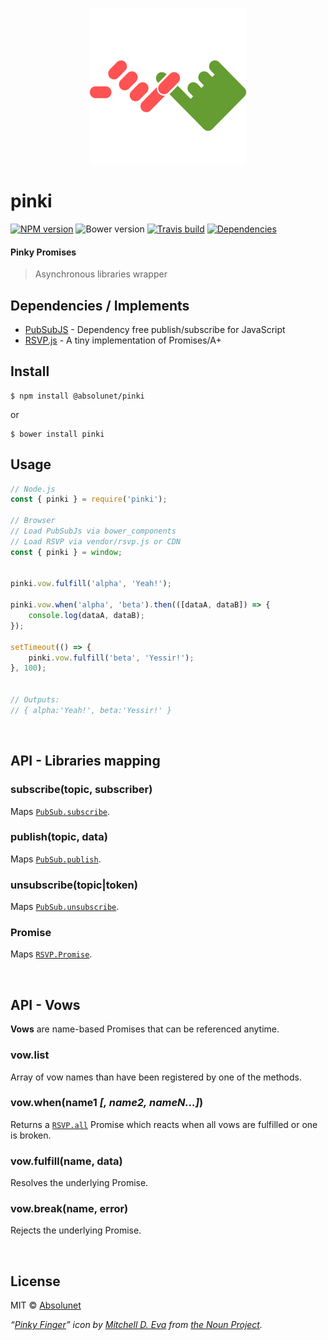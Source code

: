 <p align="center">
	<img src="https://github.com/absolunet/pinki/raw/master/ressources/pinki.png" width="250" height="250" alt="pinki">
</p>

# pinki
[![NPM version](https://img.shields.io/npm/v/@absolunet/pinki.svg)](https://www.npmjs.com/package/@absolunet/pinki)
![Bower version](http://img.shields.io/bower/v/pinki.svg?style=flat)
[![Travis build](https://api.travis-ci.org/absolunet/pinki.svg?branch=master)](https://travis-ci.org/absolunet/pinki/builds)
[![Dependencies](https://david-dm.org/absolunet/pinki/status.svg)](https://david-dm.org/absolunet/pinki)
#### Pinky Promises
> Asynchronous libraries wrapper


## Dependencies / Implements
- [PubSubJS](https://github.com/mroderick/PubSubJS) - Dependency free publish/subscribe for JavaScript
- [RSVP.js](https://github.com/tildeio/rsvp.js) - A tiny implementation of Promises/A+


## Install

```shell
$ npm install @absolunet/pinki
```

or

```shell
$ bower install pinki
```


## Usage

```js
// Node.js
const { pinki } = require('pinki');

// Browser
// Load PubSubJs via bower_components
// Load RSVP via vendor/rsvp.js or CDN
const { pinki } = window;


pinki.vow.fulfill('alpha', 'Yeah!');

pinki.vow.when('alpha', 'beta').then(([dataA, dataB]) => {
	console.log(dataA, dataB);
});

setTimeout(() => {
	pinki.vow.fulfill('beta', 'Yessir!');
}, 100);


// Outputs:
// { alpha:'Yeah!', beta:'Yessir!' }
```


<br>

## API - Libraries mapping

### subscribe(topic, subscriber)
Maps [`PubSub.subscribe`](https://github.com/mroderick/PubSubJS#basic-example).

### publish(topic, data)
Maps [`PubSub.publish`](https://github.com/mroderick/PubSubJS#basic-example).

### unsubscribe(topic|token)
Maps [`PubSub.unsubscribe`](https://github.com/jprichardson/node-fs-extra/blob/master/docs/copy-sync.md).

### Promise
Maps [`RSVP.Promise`](https://github.com/tildeio/rsvp.js#basic-usage).



<br>

## API - Vows
**Vows** are name-based Promises that can be referenced anytime.

### vow.list
Array of vow names than have been registered by one of the methods.

### vow.when(name1 *[, name2, nameN...]*)
Returns a [`RSVP.all`](https://github.com/tildeio/rsvp.js/#arrays-of-promises) Promise which reacts when all vows are fulfilled or one is broken.

### vow.fulfill(name, data)
Resolves the underlying Promise.

### vow.break(name, error)
Rejects the underlying Promise.



<br>

## License
MIT © [Absolunet](https://absolunet.com)


*“[Pinky Finger](https://thenounproject.com/term/pinky-finger/947218)” icon by [Mitchell D. Eva](https://www.mitchelleva.com) from [the Noun Project](https://thenounproject.com).*
